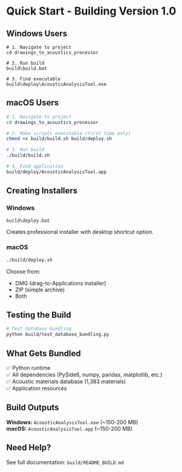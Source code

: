# Quick Start - Building Version 1.0

## Windows Users

```batch
# 1. Navigate to project
cd drawings_to_acoustics_processor

# 2. Run build
build\build.bat

# 3. Find executable
build\deploy\AcousticAnalysisTool.exe
```

## macOS Users

```bash
# 1. Navigate to project
cd drawings_to_acoustics_processor

# 2. Make scripts executable (first time only)
chmod +x build/build.sh build/deploy.sh

# 3. Run build
./build/build.sh

# 4. Find application
build/deploy/AcousticAnalysisTool.app
```

## Creating Installers

### Windows
```batch
build\deploy.bat
```
Creates professional installer with desktop shortcut option.

### macOS
```bash
./build/deploy.sh
```
Choose from:
- DMG (drag-to-Applications installer)
- ZIP (simple archive)
- Both

## Testing the Build

```bash
# Test database bundling
python build/test_database_bundling.py
```

## What Gets Bundled

✅ Python runtime  
✅ All dependencies (PySide6, numpy, pandas, matplotlib, etc.)  
✅ Acoustic materials database (1,383 materials)  
✅ Application resources  

## Build Outputs

**Windows:** `AcousticAnalysisTool.exe` (~150-200 MB)  
**macOS:** `AcousticAnalysisTool.app` (~150-200 MB)

## Need Help?

See full documentation: `build/README_BUILD.md`

